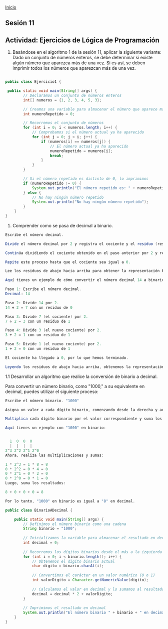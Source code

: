 <!-- No borrar o modificar -->
[Inicio](./index.md)

## Sesión 11 


<!-- Su documentación aquí -->

## Actividad: Ejercicios de Lógica de Programación
1. Basándose en el algoritmo 1 de la sesión 11, aplicar la siguiente variante: Dado un conjunto de números enteros, se debe determinar si existe algún número que aparezca más de una vez. Si es así, se deben imprimir todos los números que aparezcan más de una vez.

~~~java

public class Ejercicio1 {

 public static void main(String[] args) {
        // Declaramos un conjunto de números enteros
        int[] numeros = {1, 2, 3, 4, 5, 3};

        // Creamos una variable para almacenar el número que aparece más de una vez
        int numeroRepetido = 0;

        // Recorremos el conjunto de números
        for (int i = 0; i < numeros.length; i++) {
            // Comprobamos si el número actual ya ha aparecido
            for (int j = 0; j < i; j++) {
                if (numeros[i] == numeros[j]) {
                    // El número actual ya ha aparecido
                    numeroRepetido = numeros[i];
                    break;
                }
            }
        }

        // Si el número repetido es distinto de 0, lo imprimimos
        if (numeroRepetido != 0) {
            System.out.println("El número repetido es: " + numeroRepetido);
        } else {
            // No hay ningún número repetido
            System.out.println("No hay ningún número repetido");
        }
    }
}
~~~

1. Comprender como se pasa de decimal a binario.
~~~java
Escribe el número decimal.

Divide el número decimal por 2 y registra el cociente y el residuo (resto).

Continúa dividiendo el cociente obtenido en el paso anterior por 2 y registra el nuevo cociente y el nuevo residuo.

Repite este proceso hasta que el cociente sea igual a 0.

Lee los residuos de abajo hacia arriba para obtener la representación binaria.

Aquí tienes un ejemplo de cómo convertir el número decimal 14 a binario:
~~~
~~~java
Paso 1: Escribe el número decimal.
Decimal: 14

Paso 2: Divide 14 por 2.
14 ÷ 2 = 7 con un residuo de 0

Paso 3: Divide 7 (el cociente) por 2.
7 ÷ 2 = 3 con un residuo de 1

Paso 4: Divide 3 (el nuevo cociente) por 2.
3 ÷ 2 = 1 con un residuo de 1

Paso 5: Divide 1 (el nuevo cociente) por 2.
1 ÷ 2 = 0 con un residuo de 1

El cociente ha llegado a 0, por lo que hemos terminado.

Leyendo los residuos de abajo hacia arriba, obtenemos la representación binaria: 1110

~~~
1.1 Desarrollar un algoritmo que realice la conversión de binario a decimal.

Para convertir un número binario, como "1000," a su equivalente en decimal, puedes utilizar el siguiente proceso:
~~~java
Escribe el número binario. "1000"

Asigna un valor a cada dígito binario, comenzando desde la derecha y aumentando en potencias de 2. Comienza con 2^0 y aumenta en una unidad para cada dígito que te desplazas hacia la izquierda.

Multiplica cada dígito binario por el valor correspondiente y suma los resultados.

Aquí tienes un ejemplo con "1000" en binario:


  1  0  0  0
  |  |  |  |
2^3 2^2 2^1 2^0
Ahora, realiza las multiplicaciones y sumas:

1 * 2^3 = 1 * 8 = 8
0 * 2^2 = 0 * 4 = 0
0 * 2^1 = 0 * 2 = 0
0 * 2^0 = 0 * 1 = 0
Luego, suma los resultados:

8 + 0 + 0 + 0 = 8

Por lo tanto, "1000" en binario es igual a "8" en decimal.
~~~
~~~java
public class BinarioADecimal {

    public static void main(String[] args) {
        // Definimos el número binario como una cadena
        String binario = "1000";
        
        // Inicializamos la variable para almacenar el resultado en decimal
        int decimal = 0;
        
        // Recorremos los dígitos binarios desde el más a la izquierda
        for (int i = 0; i < binario.length(); i++) {
            // Obtenemos el dígito binario actual
            char digito = binario.charAt(i);
            
            // Convertimos el carácter en un valor numérico (0 o 1)
            int valorDigito = Character.getNumericValue(digito);
            
            // Calculamos el valor en decimal y lo sumamos al resultado
            decimal = decimal * 2 + valorDigito;
        }
        
        // Imprimimos el resultado en decimal
        System.out.println("El número binario " + binario + " en decimal es: " + decimal);
    }
}
~~~